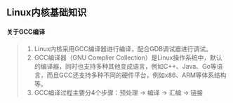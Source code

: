 ## Linux内核基础知识
#### 关于GCC编译
> 1. Linux内核采用GCC编译器进行编译，配合GDB调试器进行调试。
> 2. GCC编译器（GNU Complier Collection）是Linux操作系统中，默认的编译器，同时也支持多种其他变成语言，例如C++、Java、Go等语言，而且GCC还支持多种不同的硬件平台，例如x86、ARM等体系结构等。
> 3. GCC编译过程主要分4个步骤：预处理 -> 编译 -> 汇编 -> 链接